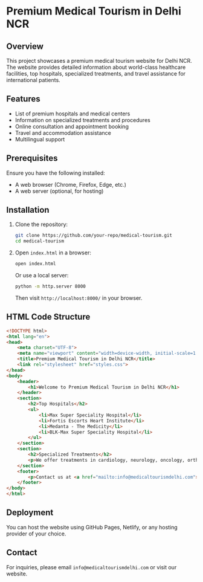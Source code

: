 # Premium Medical Tourism in Delhi NCR

## Overview
This project showcases a premium medical tourism website for Delhi NCR. The website provides detailed information about world-class healthcare facilities, top hospitals, specialized treatments, and travel assistance for international patients.

## Features
- List of premium hospitals and medical centers
- Information on specialized treatments and procedures
- Online consultation and appointment booking
- Travel and accommodation assistance
- Multilingual support

## Prerequisites
Ensure you have the following installed:
- A web browser (Chrome, Firefox, Edge, etc.)
- A web server (optional, for hosting)

## Installation
1. Clone the repository:
   ```sh
   git clone https://github.com/your-repo/medical-tourism.git
   cd medical-tourism
   ```
2. Open `index.html` in a browser:
   ```sh
   open index.html
   ```
   Or use a local server:
   ```sh
   python -m http.server 8000
   ```
   Then visit `http://localhost:8000/` in your browser.

## HTML Code Structure
```html
<!DOCTYPE html>
<html lang="en">
<head>
    <meta charset="UTF-8">
    <meta name="viewport" content="width=device-width, initial-scale=1.0">
    <title>Premium Medical Tourism in Delhi NCR</title>
    <link rel="stylesheet" href="styles.css">
</head>
<body>
    <header>
        <h1>Welcome to Premium Medical Tourism in Delhi NCR</h1>
    </header>
    <section>
        <h2>Top Hospitals</h2>
        <ul>
            <li>Max Super Speciality Hospital</li>
            <li>Fortis Escorts Heart Institute</li>
            <li>Medanta - The Medicity</li>
            <li>BLK-Max Super Speciality Hospital</li>
        </ul>
    </section>
    <section>
        <h2>Specialized Treatments</h2>
        <p>We offer treatments in cardiology, neurology, oncology, orthopedics, and more.</p>
    </section>
    <footer>
        <p>Contact us at <a href="mailto:info@medicaltourismdelhi.com">info@medicaltourismdelhi.com</a></p>
    </footer>
</body>
</html>
```

## Deployment
You can host the website using GitHub Pages, Netlify, or any hosting provider of your choice.

## Contact
For inquiries, please email `info@medicaltourismdelhi.com` or visit our website.

